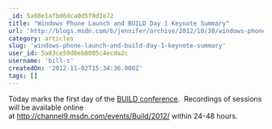 ```yaml
---
_id: 5a88e1afbd6dca0d5f0d2e72
title: "Windows Phone Launch and BUILD Day 1 Keynote Summary"
url: 'http://blogs.msdn.com/b/jennifer/archive/2012/10/30/windows-phone-launch-and-build-day-1-keynote-summary.aspx'
category: articles
slug: 'windows-phone-launch-and-build-day-1-keynote-summary'
user_id: 5a83ce59d6eb0005c4ecda2c
username: 'bill-s'
createdOn: '2012-11-02T15:34:36.000Z'
tags: []
---
```


Today marks the first day of the <a href="http://buildwindows.com/">BUILD conference</a>.  Recordings of sessions will be available online at <a title="http://channel9.msdn.com/events/Build/2012/" href="http://channel9.msdn.com/events/Build/2012/">http://channel9.msdn.com/events/Build/2012/</a> within 24-48 hours.
